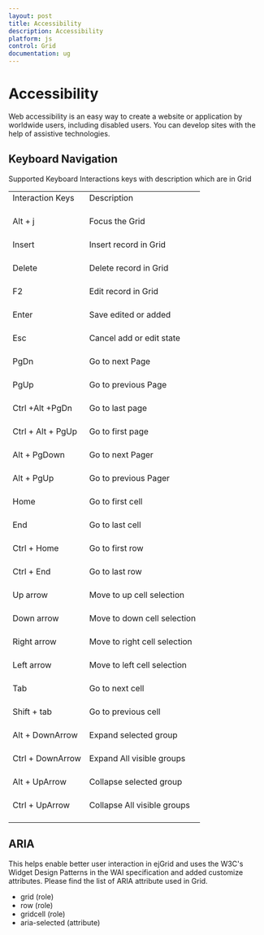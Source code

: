 ```yaml
---
layout: post
title: Accessibility
description: Accessibility
platform: js
control: Grid
documentation: ug
---
```

# Accessibility

Web accessibility is an easy way to create a website or application by worldwide users, including disabled users. You can develop sites with the help of assistive technologies.

## Keyboard Navigation

Supported Keyboard Interactions keys with description which are in Grid

<table>
<tr>
<td>
Interaction Keys<br/><br/></td><td>
Description<br/><br/></td></tr>
<tr>
<td>
Alt + j<br/><br/></td><td>
Focus the Grid<br/><br/></td></tr>
<tr>
<td>
Insert<br/><br/></td><td>
Insert record in Grid<br/><br/></td></tr>
<tr>
<td>
Delete<br/><br/></td><td>
Delete record in Grid<br/><br/></td></tr>
<tr>
<td>
F2<br/><br/></td><td>
Edit record in Grid<br/><br/></td></tr>
<tr>
<td>
Enter <br/><br/></td><td>
Save edited or added <br/><br/></td></tr>
<tr>
<td>
Esc<br/><br/></td><td>
Cancel add or edit state<br/><br/></td></tr>
<tr>
<td>
PgDn<br/><br/></td><td>
Go to next Page<br/><br/></td></tr>
<tr>
<td>
PgUp<br/><br/></td><td>
Go to previous Page<br/><br/></td></tr>
<tr>
<td>
Ctrl +Alt +PgDn<br/><br/></td><td>
Go to last page<br/><br/></td></tr>
<tr>
<td>
Ctrl + Alt + PgUp<br/><br/></td><td>
Go to first page <br/><br/></td></tr>
<tr>
<td>
Alt + PgDown<br/><br/></td><td>
Go to next Pager<br/><br/></td></tr>
<tr>
<td>
Alt + PgUp<br/><br/></td><td>
Go to previous Pager<br/><br/></td></tr>
<tr>
<td>
Home<br/><br/></td><td>
Go to first cell<br/><br/></td></tr>
<tr>
<td>
End<br/><br/></td><td>
Go to last cell<br/><br/></td></tr>
<tr>
<td>
Ctrl + Home<br/><br/></td><td>
Go to first row<br/><br/></td></tr>
<tr>
<td>
Ctrl + End<br/><br/></td><td>
Go to last row<br/><br/></td></tr>
<tr>
<td>
Up arrow<br/><br/></td><td>
Move to up cell selection<br/><br/></td></tr>
<tr>
<td>
Down arrow<br/><br/></td><td>
Move to down cell selection<br/><br/></td></tr>
<tr>
<td>
Right arrow<br/><br/></td><td>
Move to right cell selection<br/><br/></td></tr>
<tr>
<td>
Left arrow<br/><br/></td><td>
Move to left cell selection<br/><br/></td></tr>
<tr>
<td>
Tab<br/><br/></td><td>
Go to next cell<br/><br/></td></tr>
<tr>
<td>
Shift + tab<br/><br/></td><td>
Go to previous cell<br/><br/></td></tr>
<tr>
<td>
Alt + DownArrow<br/><br/></td><td>
Expand selected group<br/><br/></td></tr>
<tr>
<td>
Ctrl + DownArrow<br/><br/></td><td>
Expand All visible groups<br/><br/></td></tr>
<tr>
<td>
Alt + UpArrow<br/><br/></td><td>
Collapse selected group<br/><br/></td></tr>
<tr>
<td>
Ctrl + UpArrow<br/><br/></td><td>
Collapse All visible groups<br/><br/></td></tr>
</table>



## ARIA

This helps enable better user interaction in ejGrid and uses the W3C's Widget Design Patterns in the WAI specification and added customize attributes. Please find the list of ARIA attribute used in Grid.

* grid (role)
* row (role)
* gridcell (role)
* aria-selected (attribute)

